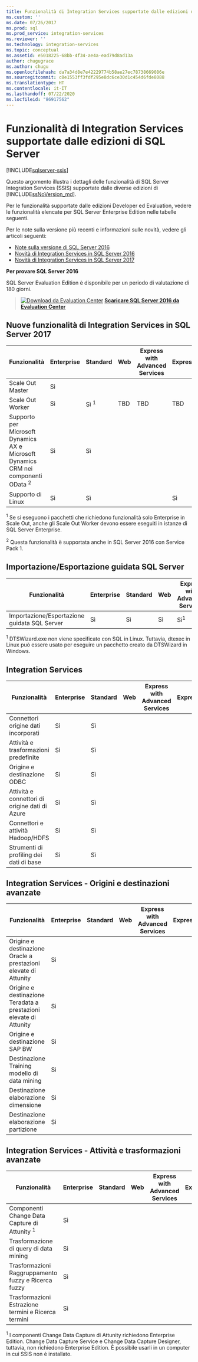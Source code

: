 ```yaml
---
title: Funzionalità di Integration Services supportate dalle edizioni di SQL Server | Microsoft Docs
ms.custom: ''
ms.date: 07/26/2017
ms.prod: sql
ms.prod_service: integration-services
ms.reviewer: ''
ms.technology: integration-services
ms.topic: conceptual
ms.assetid: e5018225-68bb-4f34-ae4a-ead79d8ad13a
author: chugugrace
ms.author: chugu
ms.openlocfilehash: da7a34d8e7e42229774b58ae27ec78738669086e
ms.sourcegitcommit: c8e1553ff3fdf295e8dc6ce30d1c454d6fde8088
ms.translationtype: HT
ms.contentlocale: it-IT
ms.lasthandoff: 07/22/2020
ms.locfileid: "86917562"
---
```

# <a name="integration-services-features-supported-by-the-editions-of-sql-server"></a>Funzionalità di Integration Services supportate dalle edizioni di SQL Server

[!INCLUDE[sqlserver-ssis](../includes/applies-to-version/sqlserver-ssis.md)]


 Questo argomento illustra i dettagli delle funzionalità di SQL Server Integration Services (SSIS) supportate dalle diverse edizioni di [!INCLUDE[ssNoVersion_md](../includes/ssnoversion-md.md)].  

Per le funzionalità supportate dalle edizioni Developer ed Evaluation, vedere le funzionalità elencate per SQL Server Enterprise Edition nelle tabelle seguenti.
  
Per le note sulla versione più recenti e informazioni sulle novità, vedere gli articoli seguenti:
-   [Note sulla versione di SQL Server 2016](../sql-server/sql-server-2016-release-notes.md)
-   [Novità di Integration Services in SQL Server 2016](../integration-services/what-s-new-in-integration-services-in-sql-server-2016.md)
-   [Novità di Integration Services in SQL Server 2017](../integration-services/what-s-new-in-integration-services-in-sql-server-2017.md)
    
**Per provare SQL Server 2016**    

SQL Server Evaluation Edition è disponibile per un periodo di valutazione di 180 giorni.  
    
> [![Download da Evaluation Center](https://docs.microsoft.com/analysis-services/analysis-services/media/download.png)](https://www.microsoft.com/evalcenter/evaluate-sql-server-2016) **[Scaricare SQL Server 2016 da Evaluation Center](https://www.microsoft.com/evalcenter/evaluate-sql-server-2016)**    
    
## <a name="new-integration-services-features-in-sql-server-2017"></a><a name="ISNew"></a> Nuove funzionalità di Integration Services in SQL Server 2017
  
|Funzionalità|Enterprise|Standard|Web|Express with Advanced Services|Express|  
|-------------|----------------|--------------|---------|------------------------------------|------------------------|  
|Scale Out Master|Sì|||||
|Scale Out Worker|Sì|Sì <sup>1</sup>|TBD|TBD|TBD|
|Supporto per Microsoft Dynamics AX e Microsoft Dynamics CRM nei componenti OData <sup>2</sup>|Sì|Sì||||
|Supporto di Linux|Sì|Sì|||Sì|

<sup>1</sup> Se si eseguono i pacchetti che richiedono funzionalità solo Enterprise in Scale Out, anche gli Scale Out Worker devono essere eseguiti in istanze di SQL Server Enterprise.

<sup>2</sup> Questa funzionalità è supportata anche in SQL Server 2016 con Service Pack 1.

## <a name="sql-server-import-and-export-wizard"></a><a name="IEWiz"></a> Importazione/Esportazione guidata SQL Server

|Funzionalità|Enterprise|Standard|Web|Express with Advanced Services|Express|  
|-------------|----------------|--------------|---------|------------------------------------|------------------------|  
|Importazione/Esportazione guidata SQL Server|Sì|Sì|Sì|Sì<sup>1</sup>|Sì<sup>1</sup>|

<sup>1</sup> DTSWizard.exe non viene specificato con SQL in Linux. Tuttavia, dtexec in Linux può essere usato per eseguire un pacchetto creato da DTSWizard in Windows.


## <a name="integration-services"></a><a name="IS"></a> Integration Services  
  
|Funzionalità|Enterprise|Standard|Web|Express with Advanced Services|Express|  
|-------------|----------------|--------------|---------|------------------------------------|------------------------|  
|Connettori origine dati incorporati|Sì|Sì|||| 
|Attività e trasformazioni predefinite|Sì|Sì||||  
|Origine e destinazione ODBC |Sì|Sì|||| 
|Attività e connettori di origine dati di Azure|Sì|Sì||||  
|Connettori e attività Hadoop/HDFS|Sì|Sì||||  
|Strumenti di profiling dei dati di base|Sì|Sì|||| 

## <a name="integration-services---advanced-sources-and-destinations"></a><a name="ISAA"></a> Integration Services - Origini e destinazioni avanzate  
  
|Funzionalità|Enterprise|Standard|Web|Express with Advanced Services|Express|  
|-------------|----------------|--------------|---------|------------------------------------|------------------------|  
|Origine e destinazione Oracle a prestazioni elevate di Attunity|Sì|||||  
|Origine e destinazione Teradata a prestazioni elevate di Attunity|Sì|||||  
|Origine e destinazione SAP BW|Sì|||||  
|Destinazione Training modello di data mining|Sì|||||  
|Destinazione elaborazione dimensione|Sì|||||  
|Destinazione elaborazione partizione|Sì|||||  
  
## <a name="integration-services---advanced-tasks-and-transformations"></a><a name="ISAT"></a> Integration Services - Attività e trasformazioni avanzate  
  
|Funzionalità|Enterprise|Standard|Web|Express with Advanced Services|Express|  
|-------------|----------------|--------------|---------|------------------------------------|------------------------|  
|Componenti Change Data Capture di Attunity <sup>1</sup>|Sì|||||  
|Trasformazione di query di data mining|Sì|||||  
|Trasformazioni Raggruppamento fuzzy e Ricerca fuzzy|Sì|||||  
|Trasformazioni Estrazione termini e Ricerca termini|Sì|||||  

<sup>1</sup> I componenti Change Data Capture di Attunity richiedono Enterprise Edition. Change Data Capture Service e Change Data Capture Designer, tuttavia, non richiedono Enterprise Edition. È possibile usarli in un computer in cui SSIS non è installato.
